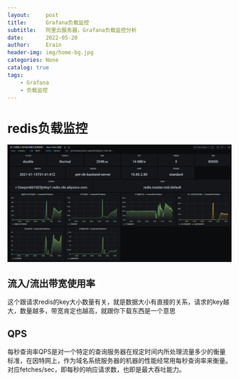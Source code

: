 ```yaml
---
layout:     post
title:      Grafana负载监控
subtitle:   阿里云服务器，Grafana负载监控分析
date:       2022-05-20
author:     Erain
header-img: img/home-bg.jpg
categories: None
catalog: true
tags:
    - Grafana
    - 负载监控
---
```

# redis负载监控
![阿里云Grafana-redis负载监控.png](/img/post/负载监控/阿里云Grafana-redis负载监控.png)
## 流入/流出带宽使用率

这个跟请求redis的key大小数量有关，就是数据大小有直接的关系，请求的key越大，数量越多，带宽肯定也越高，就跟你下载东西是一个意思


## QPS
每秒查询率QPS是对一个特定的查询服务器在规定时间内所处理流量多少的衡量标准，在因特网上，作为域名系统服务器的机器的性能经常用每秒查询率来衡量。    
对应fetches/sec，即每秒的响应请求数，也即是最大吞吐能力。
